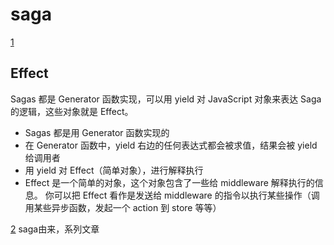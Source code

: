 # saga

[1](https://tsejx.github.io/react-guidebook/ecosystem/data-flow/redux-saga/)

## Effect

Sagas 都是 Generator 函数实现，可以用 yield 对 JavaScript 对象来表达 Saga 的逻辑，这些对象就是 Effect。

- Sagas 都是用 Generator 函数实现的
- 在 Generator 函数中，yield 右边的任何表达式都会被求值，结果会被 yield 给调用者
- 用 yield 对 Effect（简单对象），进行解释执行
- Effect 是一个简单的对象，这个对象包含了一些给 middleware 解释执行的信息。 你可以把 Effect 看作是发送给 middleware 的指令以执行某些操作（调用某些异步函数，发起一个 action 到 store 等等）

[2](https://juejin.cn/post/6844903840395821064)
saga由来，系列文章

